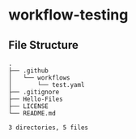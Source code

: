 # workflow-testing
 

## File Structure
```
.
├── .github
│   └── workflows
│       └── test.yaml
├── .gitignore
├── Hello-Files
├── LICENSE
└── README.md

3 directories, 5 files
```
